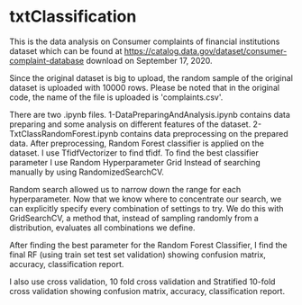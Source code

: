 # txtClassification
This is the data analysis on Consumer complaints of financial institutions dataset which can be found at 
https://catalog.data.gov/dataset/consumer-complaint-database download on September 17, 2020.

Since the original dataset is big to upload, the random sample of the original dataset is uploaded with 10000 rows.
Please be noted that in the original code, the name of the file is uploaded is 'complaints.csv'. 

There are two .ipynb files. 
1-DataPreparingAndAnalysis.ipynb contains data preparing and some analysis on different features of the dataset.
2- TxtClassRandomForest.ipynb contains data preprocessing on the prepared data. After preprocessing, Random Forest classifier is applied on the dataset.
I use TfidfVectorizer to find tfidf. To find the best classifier parameter I use Random Hyperparameter Grid Instead of searching manually by using RandomizedSearchCV.

Random search allowed us to narrow down the range for each hyperparameter. Now that we know where to concentrate our search, we can explicitly specify every combination of settings to try. We do this with GridSearchCV, a method that, instead of sampling randomly from a distribution, evaluates all combinations we define.

After finding the best parameter for the Random Forest Classifier, I find the final RF (using train set test set validation) showing confusion matrix, accuracy, classification report.

I also use cross validation, 10 fold cross validation and Stratified 10-fold cross validation showing confusion matrix, accuracy, classification report.
